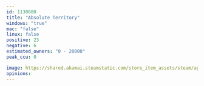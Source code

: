 ```yaml
---
id: 1130880
title: "Absolute Territory"
windows: "true"
mac: "false"
linux: false
positive: 23
negative: 6
estimated_owners: "0 - 20000"
peak_ccu: 0

image: https://shared.akamai.steamstatic.com/store_item_assets/steam/apps/1130880/header.jpg?t=1728068555
opinions:
---
```

